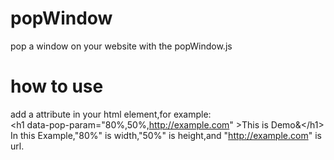 # popWindow
pop a window on your website with the popWindow.js

# how to use
add a attribute in your html element,for example:<br/>
  &lt;h1 data-pop-param="80%,50%,http://example.com" &gt;This is Demo&&lt;/h1&gt; <br/>
In this Example,"80%" is width,"50%" is height,and "http://example.com" is url.

